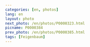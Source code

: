 ```yaml
---
categories: [en, photos]
lang: en
layout: photo
next_photo: /en/photos/P0000323.html
picname: P0000384
prev_photo: /en/photos/P0000385.html
tags: [Feigenbaum]
---
```

